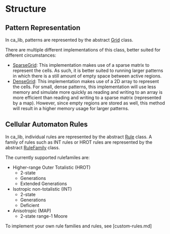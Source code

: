 # Structure

## Pattern Representation

In ca_lib, patterns are represented by the abstract [Grid](api-reference/ca_lib/simulation/-grid/index.html) class.

There are multiple different implementations of this class, better suited for different circumstances:

- [SparseGrid](api-reference/ca_lib/simulation/-sparse-grid/index.html): This implementation makes use of a sparse matrix to represent the cells. 
As such, it is better suited to running larger patterns in which there is a still amount of empty space between active regions.
- [DenseGrid](api-reference/ca_lib/simulation/-dense-grid/index.html): This implementation makes use of a 2D array to represent the cells.
For small, dense patterns, this implementation will use less memory and simulate more quickly as reading and writing to an array is more efficient than
reading and writing to a sparse matrix (represented by a map). However, since empty regions are stored as well, this method will result in a higher memory usage for larger patterns.

## Cellular Automaton Rules

In ca_lib, individual rules are represented by the abstract [Rule](api-reference/ca_lib/rules/-rule/index.html) class.
A family of rules such as INT rules or HROT rules are represented by the abstract [RuleFamily](api-reference/ca_lib/rules/-rule-family/index.html) class.

The currently supported rulefamiles are:

- Higher-range Outer Totalistic (HROT)
  - 2-state
  - Generations
  - Extended Generations
- Isotropic non-totalistic (INT)
  - 2-state
  - Generations
  - Deficient
- Anisotropic (MAP)
  - 2-state range-1 Moore

To implement your own rule families and rules, see [custom-rules.md]